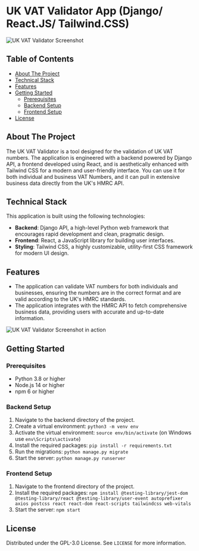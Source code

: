 # UK VAT Validator App (Django/ React.JS/ Tailwind.CSS)

![UK VAT Validator Screenshot](https://i.imgur.com/tTqfz8d.png) 

## Table of Contents
- [About The Project](#about-the-project)
- [Technical Stack](#technical-stack)
- [Features](#features)
- [Getting Started](#getting-started)
  - [Prerequisites](#prerequisites)
  - [Backend Setup](#backend-setup)
  - [Frontend Setup](#frontend-setup)
- [License](#license)


## About The Project

The UK VAT Validator is a tool designed for the validation of UK VAT numbers. The application is engineered with a backend powered by Django API, a frontend developed using React, and is aesthetically enhanced with Tailwind CSS for a modern and user-friendly interface. You can use it for both individual and business VAT Numbers, and it can pull in extensive business data directly from the UK's HMRC API.

## Technical Stack

This application is built using the following technologies:

- **Backend**: Django API, a high-level Python web framework that encourages rapid development and clean, pragmatic design.
- **Frontend**: React, a JavaScript library for building user interfaces.
- **Styling**: Tailwind CSS, a highly customizable, utility-first CSS framework for modern UI design.

## Features

- The application can validate VAT numbers for both individuals and businesses, ensuring the numbers are in the correct format and are valid according to the UK's HMRC standards.
- The application integrates with the HMRC API to fetch comprehensive business data, providing users with accurate and up-to-date information.

![UK VAT Validator Screenshot in action](https://i.imgur.com/mspZsDH.png) 

## Getting Started

### Prerequisites

- Python 3.8 or higher
- Node.js 14 or higher
- npm 6 or higher

### Backend Setup

1. Navigate to the backend directory of the project.
2. Create a virtual environment: `python3 -m venv env`
3. Activate the virtual environment: `source env/bin/activate` (on Windows use `env\Scripts\activate`)
4. Install the required packages: `pip install -r requirements.txt`
5. Run the migrations: `python manage.py migrate`
6. Start the server: `python manage.py runserver`

### Frontend Setup

1. Navigate to the frontend directory of the project.
2. Install the required packages: `npm install @testing-library/jest-dom @testing-library/react @testing-library/user-event autoprefixer axios postcss react react-dom react-scripts tailwindcss web-vitals`
3. Start the server: `npm start`

## License

Distributed under the GPL-3.0 License. See `LICENSE` for more information.
